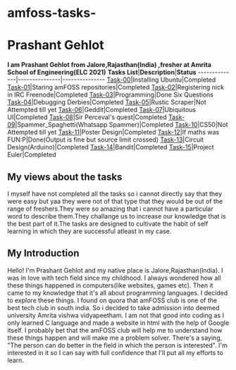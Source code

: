 # amfoss-tasks-
# Prashant Gehlot
**I am Prashant Gehlot from Jalore,Rajasthan(India) ,fresher at Amrita School of Engineering(ELC 2021)**
**Tasks List**|**Description**|**Status**
--------------|---------------|---------------
[Task-00](https://github.com/Prashant9683/amfoss-tasks/tree/main/task-00)|Installing Ubuntu|Completed
[Task-01](https://github.com/Prashant9683/amfoss-tasks/tree/main/task-01)|Staring amFOSS repositories|Completed
[Task-02](https://github.com/Prashant9683/amfoss-tasks/tree/main/task-02)|Registering nick in IRC Freenode|Completed
[Task-03](https://github.com/Prashant9683/amfoss-tasks/tree/main/task-03)|Programming|Done Six Questions
[Task-04](https://github.com/Prashant9683/amfoss-tasks/tree/main/task-04)|Debugging Derbies|Completed
[Task-05](https://github.com/Prashant9683/amfoss-tasks/tree/main/task-05)|Rustic Scraper|Not Attempted till yet
[Task-06](https://github.com/Prashant9683/amfoss-tasks/tree/main/task-06)|Geddit|Completed
[Task-07](https://github.com/Prashant9683/amfoss-tasks/tree/main/task-07)|Ubiquitous UI|Completed
[Task-08](https://github.com/Prashant9683/amfoss-tasks/tree/main/task-08)|Sir Perceval's quest|Completed
[Task-09](https://github.com/Prashant9683/amfoss-tasks/tree/main/task-09)|Spammer_Spaghetti(Whatsapp Spammer)|Completed
[Task-10](https://github.com/Prashant9683/amfoss-tasks/tree/main/task-10)|CS50|Not Attempted till yet
[Task-11](https://github.com/Prashant9683/amfoss-tasks/tree/main/task-11)|Poster Design|Completed
[Task-12](https://github.com/Prashant9683/amfoss-tasks/tree/main/task-12)|If maths was FUN:P|Done(Output is fine but source limit crossed) 
[Task-13](https://github.com/Prashant9683/amfoss-tasks/tree/main/task-13)|Circuit Design(Arduino)|Completed
[Task-14](https://github.com/Prashant9683/amfoss-tasks/tree/main/task-14)|Bandit|Completed
[Task-15](https://github.com/Prashant9683/amfoss-tasks/tree/main/task-15)|Project Euler|Completed

## My views about the tasks
I myself have not completed all the tasks so i cannot directly say that they were easy but yaa they were not of that type that they 
would be out of the range of freshers.They were so amazing that i cannot have a particular word to describe them.They challange us to 
increase our knowledge that is the best part of it.The tasks are designed to cultivate the habit of self learning in which they are 
successful atleast in my case.
## My Introduction
Hello! I'm Prashant Gehlot and my native place is Jalore,Rajasthan(India). I was in love with tech field since my childhood. I always wondered how all these things happened in computers(like websites, games etc). Then it came to my knowledge that it's all about programming languages. I decided to explore these things. I found on quora that amFOSS club is one of the best tech club in south india. So i decided to take admission into deemed university Amrita vishwa vidyapeetham. I am not that good into coding as I only learned C language and made a website in html with the help of Google itself. I probably bet that the amFOSS club will help me to understand how these things happen and will make me a problem solver. There's a saying, "The person can do better in the field in which the person is interested". I'm interested in it so I can say with full confidence that I'll put all my efforts to learn.
